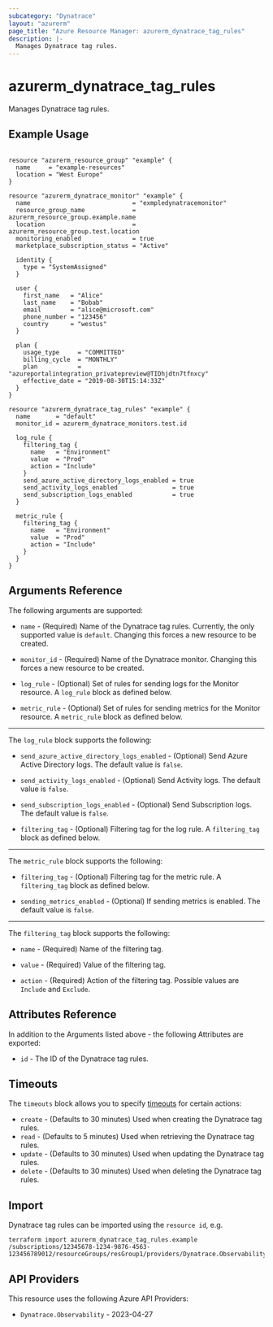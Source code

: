 ```yaml
---
subcategory: "Dynatrace"
layout: "azurerm"
page_title: "Azure Resource Manager: azurerm_dynatrace_tag_rules"
description: |-
  Manages Dynatrace tag rules.
---
```


# azurerm_dynatrace_tag_rules

Manages Dynatrace tag rules.

## Example Usage

```hcl

resource "azurerm_resource_group" "example" {
  name     = "example-resources"
  location = "West Europe"
}

resource "azurerm_dynatrace_monitor" "example" {
  name                            = "exmpledynatracemonitor"
  resource_group_name             = azurerm_resource_group.example.name
  location                        = azurerm_resource_group.test.location
  monitoring_enabled              = true
  marketplace_subscription_status = "Active"

  identity {
    type = "SystemAssigned"
  }

  user {
    first_name   = "Alice"
    last_name    = "Bobab"
    email        = "alice@microsoft.com"
    phone_number = "123456"
    country      = "westus"
  }

  plan {
    usage_type     = "COMMITTED"
    billing_cycle  = "MONTHLY"
    plan           = "azureportalintegration_privatepreview@TIDhjdtn7tfnxcy"
    effective_date = "2019-08-30T15:14:33Z"
  }
}

resource "azurerm_dynatrace_tag_rules" "example" {
  name       = "default"
  monitor_id = azurerm_dynatrace_monitors.test.id

  log_rule {
    filtering_tag {
      name   = "Environment"
      value  = "Prod"
      action = "Include"
    }
    send_azure_active_directory_logs_enabled = true
    send_activity_logs_enabled               = true
    send_subscription_logs_enabled           = true
  }

  metric_rule {
    filtering_tag {
      name   = "Environment"
      value  = "Prod"
      action = "Include"
    }
  }
}
```

## Arguments Reference

The following arguments are supported:

* `name` - (Required) Name of the Dynatrace tag rules. Currently, the only supported value is `default`. Changing this forces a new resource to be created.

* `monitor_id` - (Required) Name of the Dynatrace monitor. Changing this forces a new resource to be created.

* `log_rule` - (Optional) Set of rules for sending logs for the Monitor resource. A `log_rule` block as defined below.

* `metric_rule` - (Optional) Set of rules for sending metrics for the Monitor resource. A `metric_rule` block as defined below.

---

The `log_rule` block supports the following:

* `send_azure_active_directory_logs_enabled` - (Optional) Send Azure Active Directory logs. The default value is `false`.

* `send_activity_logs_enabled` - (Optional) Send Activity logs. The default value is `false`.

* `send_subscription_logs_enabled` - (Optional) Send Subscription logs. The default value is `false`.

* `filtering_tag` - (Optional) Filtering tag for the log rule. A `filtering_tag` block as defined below.

---

The `metric_rule` block supports the following:

* `filtering_tag` - (Optional) Filtering tag for the metric rule. A `filtering_tag` block as defined below.

* `sending_metrics_enabled` - (Optional) If sending metrics is enabled. The default value is `false`.

---

The `filtering_tag` block supports the following:

* `name` - (Required) Name of the filtering tag.

* `value` - (Required) Value of the filtering tag.

* `action` - (Required) Action of the filtering tag. Possible values are `Include` and `Exclude`.

## Attributes Reference

In addition to the Arguments listed above - the following Attributes are exported:

* `id` - The ID of the Dynatrace tag rules.

## Timeouts

The `timeouts` block allows you to specify [timeouts](https://www.terraform.io/language/resources/syntax#operation-timeouts) for certain actions:

* `create` - (Defaults to 30 minutes) Used when creating the Dynatrace tag rules.
* `read` - (Defaults to 5 minutes) Used when retrieving the Dynatrace tag rules.
* `update` - (Defaults to 30 minutes) Used when updating the Dynatrace tag rules.
* `delete` - (Defaults to 30 minutes) Used when deleting the Dynatrace tag rules.

## Import

Dynatrace tag rules can be imported using the `resource id`, e.g.

```shell
terraform import azurerm_dynatrace_tag_rules.example /subscriptions/12345678-1234-9876-4563-123456789012/resourceGroups/resGroup1/providers/Dynatrace.Observability/monitors/monitor1/tagRules/tagRules1
```

## API Providers
<!-- This section is generated, changes will be overwritten -->
This resource uses the following Azure API Providers:

* `Dynatrace.Observability` - 2023-04-27
